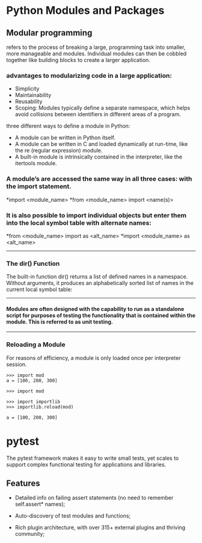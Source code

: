 
# Python Modules and Packages
## Modular programming
refers to the process of breaking a large,  programming task into smaller, more manageable and modules. Individual modules can then be cobbled together like building blocks to create a larger application.

### advantages to modularizing code in a large application:

- Simplicity
- Maintainability
- Reusability
- Scoping: Modules typically define a separate namespace, which helps avoid collisions between identifiers in different areas of a program.

three different ways to define a module in Python:

- A module can be written in Python itself.
- A module can be written in C and loaded dynamically at run-time, like the re (regular expression) module.
- A built-in module is intrinsically contained in the interpreter, like the itertools module.

### A module’s  are accessed the same way in all three cases: with the import statement.
*import <module_name>
*from <module_name> import <name(s)>
### It is also possible to import individual objects but enter them into the local symbol table with alternate names:
*from <module_name> import <name> as <alt_name>
*import <module_name> as <alt_name>
  
  
  ______________________________________
  ### The dir() Function
The built-in function dir() returns a list of defined names in a namespace. Without arguments, it produces an alphabetically sorted list of names in the current local symbol table:
  ______________________________________

#### Modules are often designed with the capability to run as a standalone script for purposes of testing the functionality that is contained within the module. This is referred to as unit testing. 
  ______________________________________
### Reloading a Module
For reasons of efficiency, a module is only loaded once per interpreter session. 
```
>>> import mod
a = [100, 200, 300]

>>> import mod

>>> import importlib
>>> importlib.reload(mod)

a = [100, 200, 300]
```

# pytest
The pytest framework makes it easy to write small tests, yet scales to support complex functional testing for applications and libraries.

## Features
- Detailed info on failing assert statements (no need to remember self.assert* names);

- Auto-discovery of test modules and functions;

- Rich plugin architecture, with over 315+ external plugins and thriving community;


